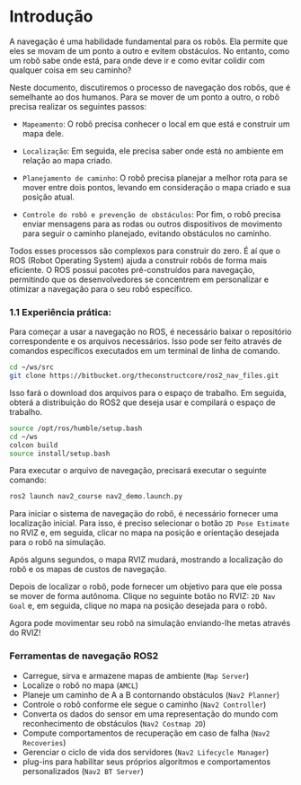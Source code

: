 # Introdução

A navegação é uma habilidade fundamental para os robôs. Ela permite que eles se movam de um ponto a outro e evitem obstáculos. No entanto, como um robô sabe onde está, para onde deve ir e como evitar colidir com qualquer coisa em seu caminho?

Neste documento, discutiremos o processo de navegação dos robôs, que é semelhante ao dos humanos. Para se mover de um ponto a outro, o robô precisa realizar os seguintes passos:

* `Mapeamento`: O robô precisa conhecer o local em que está e construir um mapa dele.

* `Localização`: Em seguida, ele precisa saber onde está no ambiente em relação ao mapa criado.

* `Planejamento de caminho`: O robô precisa planejar a melhor rota para se mover entre dois pontos, levando em consideração o mapa criado e sua posição atual.

* `Controle do robô e prevenção de obstáculos`: Por fim, o robô precisa enviar mensagens para as rodas ou outros dispositivos de movimento para seguir o caminho planejado, evitando obstáculos no caminho.

Todos esses processos são complexos para construir do zero. É aí que o ROS (Robot Operating System) ajuda a construir robôs de forma mais eficiente. O ROS possui pacotes pré-construídos para navegação, permitindo que os desenvolvedores se concentrem em personalizar e otimizar a navegação para o seu robô específico.

### 1.1 Experiência prática:

Para começar a usar a navegação no ROS, é necessário baixar o repositório correspondente e os arquivos necessários. Isso pode ser feito através de comandos específicos executados em um terminal de linha de comando.

```bash
cd ~/ws/src
git clone https://bitbucket.org/theconstructcore/ros2_nav_files.git
```
Isso fará o download dos arquivos para o espaço de trabalho. Em seguida, obterá a distribuição do ROS2 que deseja usar e compilará o espaço de trabalho.

```bash
source /opt/ros/humble/setup.bash
cd ~/ws
colcon build
source install/setup.bash
```
Para executar o arquivo de navegação, precisará executar o seguinte comando:

```bash
ros2 launch nav2_course nav2_demo.launch.py
```
Para iniciar o sistema de navegação do robô, é necessário fornecer uma localização inicial. Para isso, é preciso selecionar o botão `2D Pose Estimate` no RVIZ e, em seguida, clicar no mapa na posição e orientação desejada para o robô na simulação.

Após alguns segundos, o mapa RVIZ mudará, mostrando a localização do robô e os mapas de custos de navegação. 

Depois de localizar o robô, pode fornecer um objetivo para que ele possa se mover de forma autônoma. Clique no seguinte botão no RVIZ: `2D Nav Goal` e, em seguida, clique no mapa na posição desejada para o robô.

Agora pode movimentar seu robô na simulação enviando-lhe metas através do RVIZ!

### Ferramentas de navegação ROS2
* Carregue, sirva e armazene mapas de ambiente (`Map Server`)
* Localize o robô no mapa (`AMCL`)
* Planeje um caminho de A a B contornando obstáculos (`Nav2 Planner`)
* Controle o robô conforme ele segue o caminho (`Nav2 Controller`)
* Converta os dados do sensor em uma representação do mundo com reconhecimento de obstáculos (`Nav2 Costmap 2D`)
* Compute comportamentos de recuperação em caso de falha (`Nav2 Recoveries`)
* Gerenciar o ciclo de vida dos servidores (`Nav2 Lifecycle Manager`)
* plug-ins para habilitar seus próprios algoritmos e comportamentos personalizados (`Nav2 BT Server`)